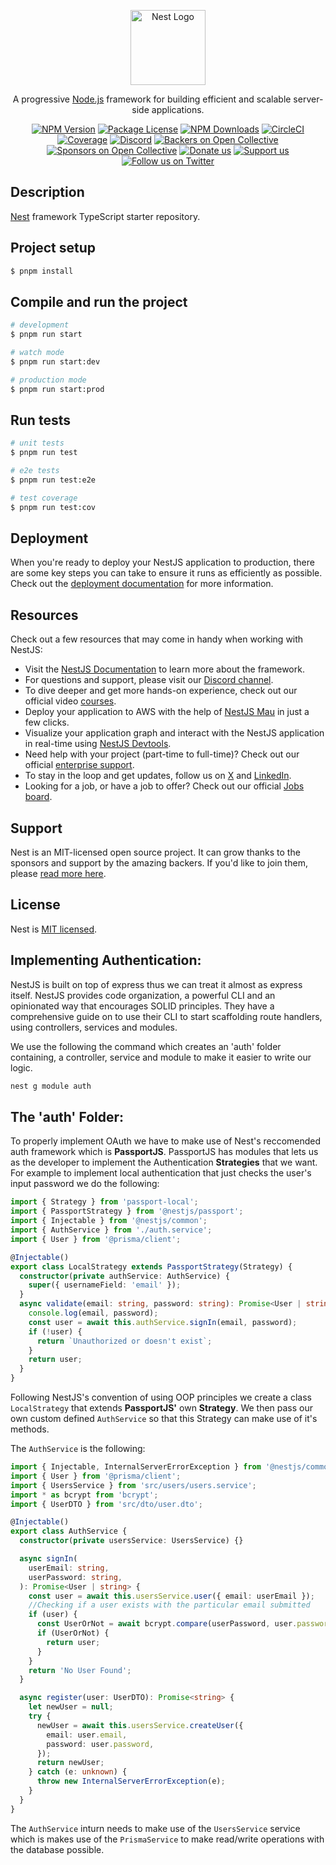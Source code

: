 <p align="center">
  <a href="http://nestjs.com/" target="blank"><img src="https://nestjs.com/img/logo-small.svg" width="120" alt="Nest Logo" /></a>
</p>

[circleci-image]: https://img.shields.io/circleci/build/github/nestjs/nest/master?token=abc123def456
[circleci-url]: https://circleci.com/gh/nestjs/nest

  <p align="center">A progressive <a href="http://nodejs.org" target="_blank">Node.js</a> framework for building efficient and scalable server-side applications.</p>
    <p align="center">
<a href="https://www.npmjs.com/~nestjscore" target="_blank"><img src="https://img.shields.io/npm/v/@nestjs/core.svg" alt="NPM Version" /></a>
<a href="https://www.npmjs.com/~nestjscore" target="_blank"><img src="https://img.shields.io/npm/l/@nestjs/core.svg" alt="Package License" /></a>
<a href="https://www.npmjs.com/~nestjscore" target="_blank"><img src="https://img.shields.io/npm/dm/@nestjs/common.svg" alt="NPM Downloads" /></a>
<a href="https://circleci.com/gh/nestjs/nest" target="_blank"><img src="https://img.shields.io/circleci/build/github/nestjs/nest/master" alt="CircleCI" /></a>
<a href="https://coveralls.io/github/nestjs/nest?branch=master" target="_blank"><img src="https://coveralls.io/repos/github/nestjs/nest/badge.svg?branch=master#9" alt="Coverage" /></a>
<a href="https://discord.gg/G7Qnnhy" target="_blank"><img src="https://img.shields.io/badge/discord-online-brightgreen.svg" alt="Discord"/></a>
<a href="https://opencollective.com/nest#backer" target="_blank"><img src="https://opencollective.com/nest/backers/badge.svg" alt="Backers on Open Collective" /></a>
<a href="https://opencollective.com/nest#sponsor" target="_blank"><img src="https://opencollective.com/nest/sponsors/badge.svg" alt="Sponsors on Open Collective" /></a>
  <a href="https://paypal.me/kamilmysliwiec" target="_blank"><img src="https://img.shields.io/badge/Donate-PayPal-ff3f59.svg" alt="Donate us"/></a>
    <a href="https://opencollective.com/nest#sponsor"  target="_blank"><img src="https://img.shields.io/badge/Support%20us-Open%20Collective-41B883.svg" alt="Support us"></a>
  <a href="https://twitter.com/nestframework" target="_blank"><img src="https://img.shields.io/twitter/follow/nestframework.svg?style=social&label=Follow" alt="Follow us on Twitter"></a>
</p>
  <!--[![Backers on Open Collective](https://opencollective.com/nest/backers/badge.svg)](https://opencollective.com/nest#backer)
  [![Sponsors on Open Collective](https://opencollective.com/nest/sponsors/badge.svg)](https://opencollective.com/nest#sponsor)-->

## Description

[Nest](https://github.com/nestjs/nest) framework TypeScript starter repository.

## Project setup

```bash
$ pnpm install
```

## Compile and run the project

```bash
# development
$ pnpm run start

# watch mode
$ pnpm run start:dev

# production mode
$ pnpm run start:prod
```

## Run tests

```bash
# unit tests
$ pnpm run test

# e2e tests
$ pnpm run test:e2e

# test coverage
$ pnpm run test:cov
```

## Deployment

When you're ready to deploy your NestJS application to production, there are some key steps you can take to ensure it runs as efficiently as possible. Check out the [deployment documentation](https://docs.nestjs.com/deployment) for more information.

## Resources

Check out a few resources that may come in handy when working with NestJS:

- Visit the [NestJS Documentation](https://docs.nestjs.com) to learn more about the framework.
- For questions and support, please visit our [Discord channel](https://discord.gg/G7Qnnhy).
- To dive deeper and get more hands-on experience, check out our official video [courses](https://courses.nestjs.com/).
- Deploy your application to AWS with the help of [NestJS Mau](https://mau.nestjs.com) in just a few clicks.
- Visualize your application graph and interact with the NestJS application in real-time using [NestJS Devtools](https://devtools.nestjs.com).
- Need help with your project (part-time to full-time)? Check out our official [enterprise support](https://enterprise.nestjs.com).
- To stay in the loop and get updates, follow us on [X](https://x.com/nestframework) and [LinkedIn](https://linkedin.com/company/nestjs).
- Looking for a job, or have a job to offer? Check out our official [Jobs board](https://jobs.nestjs.com).

## Support

Nest is an MIT-licensed open source project. It can grow thanks to the sponsors and support by the amazing backers. If you'd like to join them, please [read more here](https://docs.nestjs.com/support).

## License

Nest is [MIT licensed](https://github.com/nestjs/nest/blob/master/LICENSE).

## Implementing Authentication: 
NestJS is built on top of express thus we can treat it almost as express itself. NestJS provides code organization, a powerful CLI and an opinionated way that encourages SOLID principles. They have a comprehensive guide on to use their CLI to start scaffolding route handlers, using controllers, services and modules.

We use the following the command which creates an 'auth' folder containing, a controller, service and module to make it easier to write our logic.
```bash
nest g module auth
```
## The 'auth' Folder:
To properly implement OAuth we have to make use of Nest's reccomended auth framework which is **PassportJS**.
PassportJS has modules that lets us as the developer to implement the Authentication **Strategies** that we want. For example to implement local authentication that just checks the user's input password we do the following:

```typescript
import { Strategy } from 'passport-local';
import { PassportStrategy } from '@nestjs/passport';
import { Injectable } from '@nestjs/common';
import { AuthService } from './auth.service';
import { User } from '@prisma/client';

@Injectable()
export class LocalStrategy extends PassportStrategy(Strategy) {
  constructor(private authService: AuthService) {
    super({ usernameField: 'email' });
  }
  async validate(email: string, password: string): Promise<User | string> {
    console.log(email, password);
    const user = await this.authService.signIn(email, password);
    if (!user) {
      return `Unauthorized or doesn't exist`;
    }
    return user;
  }
}
```
Following NestJS's convention of using OOP principles we create a class `LocalStrategy` that extends **PassportJS'** own **Strategy**. We then pass our own custom defined `AuthService` so that this Strategy can make use of it's methods.

The `AuthService` is the following:

```typescript
import { Injectable, InternalServerErrorException } from '@nestjs/common';
import { User } from '@prisma/client';
import { UsersService } from 'src/users/users.service';
import * as bcrypt from 'bcrypt';
import { UserDTO } from 'src/dto/user.dto';

@Injectable()
export class AuthService {
  constructor(private usersService: UsersService) {}

  async signIn(
    userEmail: string,
    userPassword: string,
  ): Promise<User | string> {
    const user = await this.usersService.user({ email: userEmail });
    //Checking if a user exists with the particular email submitted
    if (user) {
      const UserOrNot = await bcrypt.compare(userPassword, user.password);
      if (UserOrNot) {
        return user;
      }
    }
    return 'No User Found';
  }

  async register(user: UserDTO): Promise<string> {
    let newUser = null;
    try {
      newUser = await this.usersService.createUser({
        email: user.email,
        password: user.password,
      });
      return newUser;
    } catch (e: unknown) {
      throw new InternalServerErrorException(e);
    }
  }
}
```
The `AuthService` inturn needs to make use of the `UsersService` service which is makes use of the `PrismaService` to make read/write operations with the database possible.

